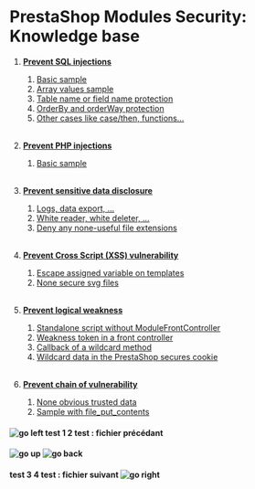 # PrestaShop Modules Security: Knowledge base


1. **[Prevent SQL injections](/sql_injections.md)**
    1. [Basic sample](/sql_injections.md#basic-sample)
    2. [Array values sample](/sql_injections.md#array-values-sample)
    3. [Table name or field name protection](/sql_injections.md#table-name-or-field-name-protection)
    4. [OrderBy and orderWay protection](/sql_injections.md#orderby-and-orderway-protection)
    5. [Other cases like case/then, functions…](/sql_injections.md#other-cases-like-casethen-functions)
<br><br>

2. **[Prevent PHP injections](/php_injections.md)**
    1. [Basic sample](/php_injections.md#basic-sample)
<br><br>

3. **[Prevent sensitive data disclosure](/sensitive_data_disclosure.md)**
    1. [Logs, data export, …](/sensitive_data_disclosure.md#logs-data-export-)
    2. [White reader, white deleter, …](/sensitive_data_disclosure.md#white-reader-white-deleter-)
    3. [Deny any none-useful file extensions](/sensitive_data_disclosure.md#deny-any-none-useful-file-extensions)
<br><br>

4. **[Prevent Cross Script (XSS) vulnerability](/cross_script_vulnerability.md)**
    1. [Escape assigned variable on templates](/cross_script_vulnerability.md#escape-assigned-variable-on-templates)
    2. [None secure svg files](/cross_script_vulnerability.md#none-secure-svg-files)
<br><br>

5. **[Prevent logical weakness](/logical_weakness.md)**
    1. [Standalone script without ModuleFrontController](/logical_weakness.md#standalone-script-without-modulefrontcontroller)
    2. [Weakness token in a front controller](/logical_weakness.md#weakness-token-in-a-front-controller)
    3. [Callback of a wildcard method](/logical_weakness.md#callback-of-a-wildcard-method)
    4. [Wildcard data in the PrestaShop secures cookie](/logical_weakness.md#wildcard-data-in-the-prestashop-secures-cookie)
<br><br>

6. **[Prevent chain of vulnerability](/chain_of_vulnerability.md)**
    1. [None obvious trusted data](/chain_of_vulnerability.md#none-obvious-trusted-data)
    2. [Sample with file_put_contents](/chain_of_vulnerability.md#sample-with-file_put_contents)

#### ![go left](/images/resized/left-arrow-9133251.png) test 1 2 test : fichier précédant

#### ![go up](/images/resized/up-arrow-1767592-1502496.png) ![go back](/images/resized/back-to-menu-arrow-9121722.png)	

#### test 3 4 test : fichier suivant ![go right](/images/resized/right-arrow.png)
